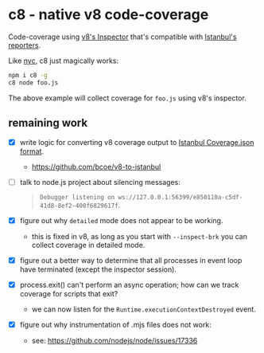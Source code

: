 # c8 - native v8 code-coverage

Code-coverage using [v8's Inspector](https://nodejs.org/dist/latest-v8.x/docs/api/inspector.html)
that's compatible with [Istanbul's reporters](https://istanbul.js.org/docs/advanced/alternative-reporters/).

Like [nyc](https://github.com/istanbuljs/nyc), c8 just magically works:

```bash
npm i c8 -g
c8 node foo.js
```

The above example will collect coverage for `foo.js` using v8's inspector.

## remaining work

- [x] write logic for converting v8 coverage output to [Istanbul Coverage.json format](https://github.com/gotwarlost/istanbul/blob/master/coverage.json.md).
  * https://github.com/bcoe/v8-to-istanbul

- [ ] talk to node.js project about silencing messages:

   > `Debugger listening on ws://127.0.0.1:56399/e850110a-c5df-41d8-8ef2-400f6829617f`.

- [x] figure out why `detailed` mode does not appear to be working.
  * this is fixed in v8, as long as you start with `--inspect-brk` you
    can collect coverage in detailed mode.
- [x] figure out a better way to determine that all processes in event loop
   have terminated (except the inspector session).
- [x] process.exit() can't perform an async operation; how can we track coverage
  for scripts that exit?
  * we can now listen for the `Runtime.executionContextDestroyed` event.
- [x] figure out why instrumentation of .mjs files does not work:
  * see: https://github.com/nodejs/node/issues/17336
